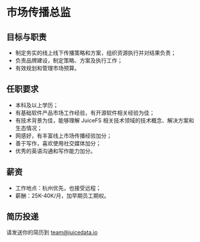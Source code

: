 # 市场传播总监

## 目标与职责

* 制定务实的线上线下传播策略和方案，组织资源执行并对结果负责；
* 负责品牌建设，制定策略、方案及执行工作；
* 有效规划和管理市场预算。

## 任职要求

* 本科及以上学历；
* 有基础软件产品市场工作经验，有开源软件相关经验为佳；
* 有技术背景为佳，能够理解 JuiceFS 相关技术领域的技术概念、解决方案和生态情况；
* 网感好，有丰富线上市场传播经验加分；
* 善于写作，喜欢使用社交媒体加分；
* 优秀的英语沟通和写作能力加分。

## 薪资

* 工作地点：杭州优先，也接受远程；
* 薪酬：25K-40K/月，加早期员工期权。

## 简历投递

请发送你的简历到 [team@juicedata.io](mailto:team@juicedata.io)
